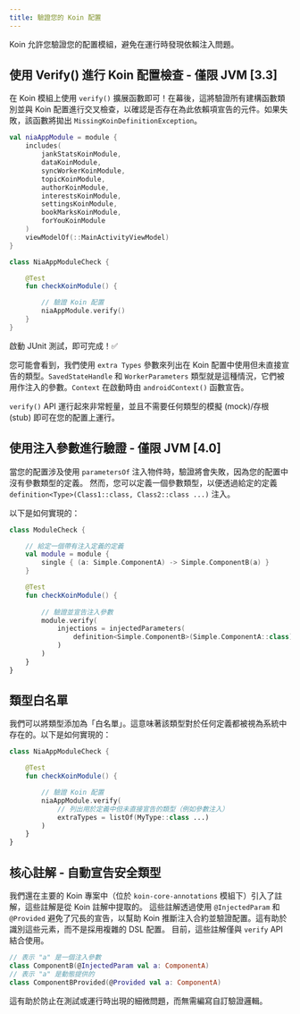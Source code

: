```yaml
---
title: 驗證您的 Koin 配置
---
```


Koin 允許您驗證您的配置模組，避免在運行時發現依賴注入問題。

## 使用 Verify() 進行 Koin 配置檢查 - 僅限 JVM [3.3]

在 Koin 模組上使用 `verify()` 擴展函數即可！在幕後，這將驗證所有建構函數類別並與 Koin 配置進行交叉檢查，以確認是否存在為此依賴項宣告的元件。如果失敗，該函數將拋出 `MissingKoinDefinitionException`。

```kotlin
val niaAppModule = module {
    includes(
        jankStatsKoinModule,
        dataKoinModule,
        syncWorkerKoinModule,
        topicKoinModule,
        authorKoinModule,
        interestsKoinModule,
        settingsKoinModule,
        bookMarksKoinModule,
        forYouKoinModule
    )
    viewModelOf(::MainActivityViewModel)
}
```

```kotlin
class NiaAppModuleCheck {

    @Test
    fun checkKoinModule() {

        // 驗證 Koin 配置
        niaAppModule.verify()
    }
}
```

啟動 JUnit 測試，即可完成！✅

您可能會看到，我們使用 `extra Types` 參數來列出在 Koin 配置中使用但未直接宣告的類型。`SavedStateHandle` 和 `WorkerParameters` 類型就是這種情況，它們被用作注入的參數。`Context` 在啟動時由 `androidContext()` 函數宣告。

`verify()` API 運行起來非常輕量，並且不需要任何類型的模擬 (mock)/存根 (stub) 即可在您的配置上運行。

## 使用注入參數進行驗證 - 僅限 JVM [4.0]

當您的配置涉及使用 `parametersOf` 注入物件時，驗證將會失敗，因為您的配置中沒有參數類型的定義。
然而，您可以定義一個參數類型，以便透過給定的定義 `definition<Type>(Class1::class, Class2::class ...)` 注入。

以下是如何實現的：

```kotlin
class ModuleCheck {

    // 給定一個帶有注入定義的定義
    val module = module {
        single { (a: Simple.ComponentA) -> Simple.ComponentB(a) }
    }

    @Test
    fun checkKoinModule() {
        
        // 驗證並宣告注入參數
        module.verify(
            injections = injectedParameters(
                definition<Simple.ComponentB>(Simple.ComponentA::class)
            )
        )
    }
}
```

## 類型白名單

我們可以將類型添加為「白名單」。這意味著該類型對於任何定義都被視為系統中存在的。以下是如何實現的：

```kotlin
class NiaAppModuleCheck {

    @Test
    fun checkKoinModule() {

        // 驗證 Koin 配置
        niaAppModule.verify(
            // 列出用於定義中但未直接宣告的類型（例如參數注入）
            extraTypes = listOf(MyType::class ...)
        )
    }
}
```

## 核心註解 - 自動宣告安全類型

我們還在主要的 Koin 專案中（位於 `koin-core-annotations` 模組下）引入了註解，這些註解是從 Koin 註解中提取的。
這些註解透過使用 `@InjectedParam` 和 `@Provided` 避免了冗長的宣告，以幫助 Koin 推斷注入合約並驗證配置。這有助於識別這些元素，而不是採用複雜的 DSL 配置。
目前，這些註解僅與 `verify` API 結合使用。

```kotlin
// 表示 "a" 是一個注入參數
class ComponentB(@InjectedParam val a: ComponentA)
// 表示 "a" 是動態提供的
class ComponentBProvided(@Provided val a: ComponentA)
```

這有助於防止在測試或運行時出現的細微問題，而無需編寫自訂驗證邏輯。
